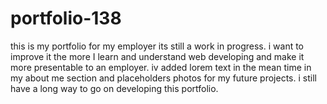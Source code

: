 # portfolio-138

this is my portfolio for my employer its still a work in progress. i want to improve it the more I learn and understand web developing and make it more presentable to an employer.
iv added lorem text in the mean time in my about me section and placeholders photos for my future projects. i still have a long way to go on developing this portfolio.
